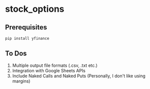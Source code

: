 # stock_options

## Prerequisites

`pip install yfinance`

## To Dos

1. Multiple output file formats (.csv, .txt etc.)
2. Integration with Google Sheets APIs
3. Include Naked Calls and Naked Puts (Personally, I don't like using margins)
